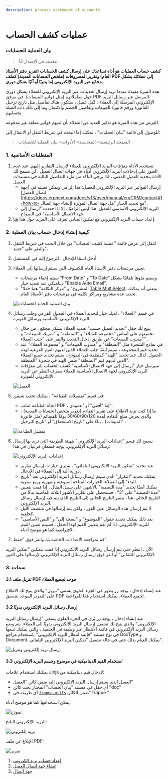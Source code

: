 ```yaml
---
description: process statement of accounts
---
```


# عمليات كشف الحساب

### بيان العملية للحسابات

> مقدمة في الإصدار 13

**كشف حساب العمليات هو أداة تساعدك على إرسال كشف الحسابات (تقرير دفتر الأستاذ العام) وتقرير المصروفات (ملخص الحسابات المدينة) كملف PDF إلى عملائك بشكل مجمّع عبر البريد الإلكتروني إما يدويًا أو آليًا بشكل دوري.**

هذه الميزة مفيدة عندما تريد إرسال تحديثات عبر البريد الإلكتروني للعملاء بشكل دوري حول معاملاتهم (مثل فواتير المبيعات). في مرفق PDF المرسل عبر رسائل البريد الإلكتروني المرسلة إلى العملاء ، لكل عميل ، ستكون هناك تفاصيل مثل تاريخ ترحيل الفاتورة ورقم فاتورة المبيعات وتفاصيل الخصم والائتمان وما إلى ذلك ذات الصلة بحسابهم.

الغرض من هذه الميزة هو تذكير العديد من العملاء بأن لديهم فواتير معلقة غير مدفوعة.

للوصول إلى قائمة "بيان العمليات" ، يمكنك إما البحث في شريط التنقل أو الانتقال إلى:

> الصفحة الرئيسية> المحاسبة> الأدوات> بيان العملية للحسابات

### 1. المتطلبات الأساسية

1. تستخدم الأداة معرّفات البريد الإلكتروني للعملاء لإرسال التقارير إليهم. عند عدم العثور على إدخالات البريد الإلكتروني أدناه في جهات اتصال العميل ، لن تسمح لك الأداة بتحديد العميل المعني ، لذا يرجى التأكد من ملء التفاصيل التالية في مستندات العميل.
   * إرسال الفواتير عبر البريد الإلكتروني للعميل: هذا إلزامي ويمكن تعيينه في \[جهة اتصال العميل]\(https://docs.erpnext.com/docs/v13/user/manual/en/CRM/contact#1-how-to- إنشاء جهة اتصال) مع تحديد الخيار "هل جهة اتصال الفوترة".
   * البريد الإلكتروني الأساسي للعميل: هذا ليس إلزاميًا ، إلا إذا حددت "إرسال إلى جهة الاتصال الأساسية" في النموذج.
2. إعداد حساب البريد الإلكتروني مع تمكين الصادر. تعرف على المزيد حول هذا [هنا](https://docs.erpnext.com/docs/v13/user/manual/en/setting-up/email/email-account).

### 2. كيفية إنشاء إدخال حساب بيان العملية

1. انتقل إلى عرض قائمة "عملية كشف الحساب" من خلال البحث في شريط التنقل والنقر على "جديد".
2. أدخل اسمًا للإدخال ، للرجوع إليه في المستقبل.
3.  تعيين مرشحات دفتر الأستاذ العام للكشوف التي سيتم إرسالها إلى العملاء.

    * سيتم إخفاء مرشحات "From Date" و "To Date" وسيتم ملؤها تلقائيًا بشكل ديناميكي عند تحديد خيار "Enable Auto Email".
    * "المشروع" و "مركز التكلفة" هما حقلا [Table MultiSelect](https://docs.erpnext.com/docs/v13/user/manual/en/customize-erpnext/articles/table-multiselect-field). بمعنى أنه يمكنك تحديد عدة مشاريع ومراكز تكلفة في مرشحات دفتر الأستاذ العام.

    ![بيان العملية الجديد للحسابات](https://docs.erpnext.com/files/process-statement-of-accounts.png)
4.  في قسم "العملاء" ، لديك خيار لتحديد العملاء في الجدول الفرعي وجلب رسائل البريد الإلكتروني الأساسية ورسائل الفوترة.

    * يتيح لك حقل "تحديد العميل حسب" تحديد العملاء بشكل مجمّع ، من خلال تجميعهم على أساس "مجموعة العملاء" و "المنطقة" و "شريك المبيعات" و "مندوب المبيعات" عن طريق إدخال التحديد والنقر على "جلب العملاء" .
    * في نماذج الشجرة مثل "المنطقة" و "مندوب المبيعات" و "مجموعة العملاء" عند تحديد قيم المجموعة ، سيتم أيضًا جلب العملاء الذين لديهم القيم الفرعية لهذه الحقول. لذلك عند تحديد "الهند" كمنطقة في النموذج ، سيتم تحديد جميع العملاء الذين لديهم قيم "المنطقة" ضمن الهند في شجرة "المنطقة".
    * سيرسل خيار "إرسال إلى جهة الاتصال الأساسية" كشف الحساب إلى معرّفات البريد الإلكتروني لجهة الاتصال الأساسية للعملاء بصرف النظر عن البريد الإلكتروني للفوترة.

    ![العميل](https://docs.erpnext.com/files/psoa-customers.png)
5.  في قسم "تفضيلات الطباعة" ، يمكنك تحديد شيئين:

    * اتجاه الطباعة لملف PDF ، إما "أفقي" أو "عمودي".
    * ما إذا كنت تريد الاطلاع على تقرير التقادم (تقرير ملخص الحسابات المدينة) ، والذي يعرض مبلغ التقادم لمدة 30/60/90/120 يومًا للقسائم (مثل فاتورة المبيعات) ، بناءً على "تاريخ الاستحقاق" أو "تاريخ الترحيل" .

    ![تفضيل الطباعة](https://docs.erpnext.com/files/psoa-print.png)
6.  يسمح لك قسم "إعدادات البريد الإلكتروني" بتهيئة الطريقة التي تريد بها إرسال رسائل البريد الإلكتروني. يوجد قسمان فرعيان في هذا:

    ![إعدادات البريد الإلكتروني](https://docs.erpnext.com/files/psoa-auto-email.png)

    * عند تحديد "تمكين البريد الإلكتروني التلقائي" ، سترى خيارات إرسال تقارير دورية آلية إلى العملاء في الإدخال.
    * يمكنك تحديد "التكرار" الذي سيتم إرسال رسائل البريد الإلكتروني بعد "تاريخ البدء" إلى العملاء. الخيارات المتاحة أسبوعية وشهرية وربع سنوية.
    * يمكنك أيضًا تحديد "مدة التصفية" بالأشهر. على سبيل المثال ، إذا قمت بتعيين "مدة التصفية" على "3" ، فستحصل على تقارير الأشهر الثلاثة الماضية بدءًا من التاريخ الحالي. هنا ، يشير التاريخ الحالي إلى التاريخ الذي يتم فيه إرسال رسائل البريد الإلكتروني.
    * لا يتم إرسال هذه الرسائل على الفور ، ولكن يتم إرسالها في منتصف الليل كخلفية.
    * بعد ذلك يمكنك تحديد حقول "الموضوع" و "نسخة إلى" و "النص الأساسي" للبريد الإلكتروني. إذا لم تقم بتعيين القيم لهذا الحقل ، فسيتم تعيين القيم الافتراضية كما هو موضح أدناه.
7. قم بمراجعة الإعدادات الخاصة بك وانقر فوق "حفظ".

الآن ، انتظر حتى يتم إرسال رسائل البريد الإلكتروني إذا قمت بتمكين "تمكين البريد الإلكتروني التلقائي" أو انقر فوق إرسال رسائل البريد الإلكتروني لإرسالها على الفور.

### 3. سمات

#### 3.1 تنزيل ملف PDF موحد لجميع العملاء

عند إنشاء إدخال ، يوجد زر يظهر في الجزء العلوي يسمى "تنزيل" والذي يتيح لك الاطلاع على التقرير الموحد بتنسيق PDF لجميع العملاء. يمكنك استخدام هذا للمراجعة.

#### 3.2 إرسال رسائل البريد الإلكتروني يدويًا

عند إنشاء إدخال ، يوجد زر يُرى في الجزء العلوي يسمى "إرسال رسائل البريد الإلكتروني" والذي يتيح لك تشغيل إرسال البريد الإلكتروني يدويًا إلى العملاء. يتم وضع رسائل البريد الإلكتروني في قائمة الانتظار عبر وظيفة في الخلفية ، والتي يمكنك تتبعها في نوع مستند "قائمة انتظار البريد الإلكتروني" باستخدام مراجع DocType و Document. يمكنك القيام بذلك حتى في حالة تشغيل "تمكين البريد الإلكتروني التلقائي".

![إرسال بريد إلكتروني وتنزيل](https://docs.erpnext.com/files/psoa-buttons.png)

#### 3.3 استخدام القيم الديناميكية في موضوع وجسم البريد الإلكتروني

يمكنك استخدام علامات Jinja لإدخال قيم ديناميكية من:

* العميل الذي سيتم إرسال البريد الإلكتروني إليه ضمن كائن "العميل"
* أي حقل في مستند "بيان الحساب" المختار تحت كائن "doc"
* أي طريقة في [`frappe.utils`](https://github.com/frappe/frappe/blob/develop/frappe/utils/\_\_init\_\_.py) ضمن الكائن" frappe "

يمكن استخدامها كما هو موضح أدناه:

![نموذج](https://docs.erpnext.com/files/psoa-template.png)

البريد الإلكتروني الناتج:

![بريد إلكتروني](https://docs.erpnext.com/files/psoa-email.png)

الإبلاغ عن ملف PDF:

![تقرير](https://docs.erpnext.com/files/psoa-report.png)

1. [إعداد حساب بريد إلكتروني](https://docs.erpnext.com/docs/v13/user/manual/en/setting-up/email/email-account)
2. [إنشاء جهة اتصال العميل](https://docs.erpnext.com/docs/v13/user/manual/en/CRM/contact#1-how-to-create-a-contact)
3. [جهة اتصال](https://docs.erpnext.com/docs/v13/user/manual/en/CRM/contact)
